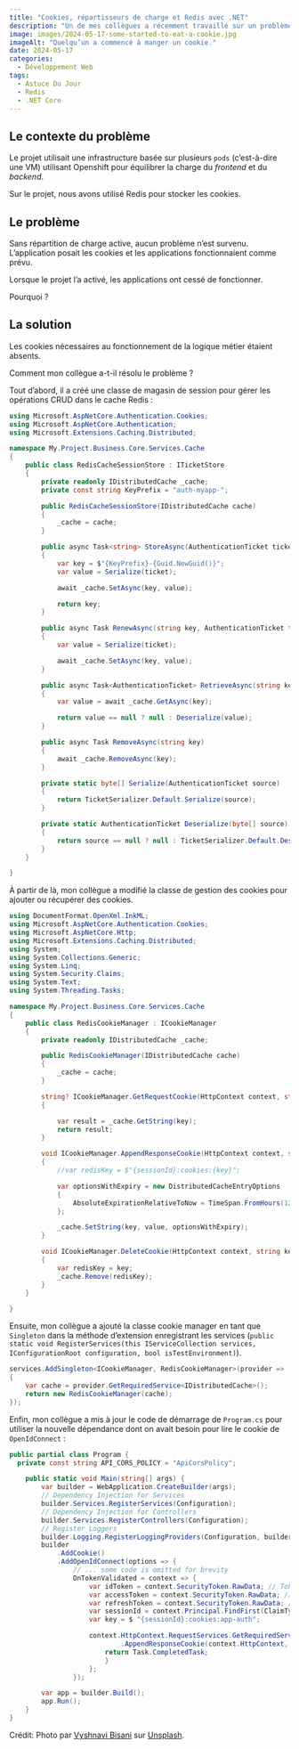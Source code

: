 ```yaml
---
title: "Cookies, répartisseurs de charge et Redis avec .NET"
description: "Un de mes collègues a récemment travaillé sur un problème de cookie pour une application “backend” .NET en utilisant le cookie pour valider une certaine logique commerciale. Voici comment procéder."
image: images/2024-05-17-some-started-to-eat-a-cookie.jpg
imageAlt: "Quelqu’un a commencé à manger un cookie."
date: 2024-05-17
categories:
  - Développement Web
tags:
  - Astuce Du Jour
  - Redis
  - .NET Core
---
```


## Le contexte du problème

Le projet utilisait une infrastructure basée sur plusieurs `pods` (c’est-à-dire une VM) utilisant Openshift pour équilibrer la charge du _frontend_ et du _backend_.

Sur le projet, nous avons utilisé Redis pour stocker les cookies.

## Le problème

Sans répartition de charge active, aucun problème n’est survenu. L’application posait les cookies et les applications fonctionnaient comme prévu.

Lorsque le projet l’a activé, les applications ont cessé de fonctionner.

Pourquoi ?

## La solution

Les cookies nécessaires au fonctionnement de la logique métier étaient absents.

Comment mon collègue a-t-il résolu le problème ?

Tout d’abord, il a créé une classe de magasin de session pour gérer les opérations CRUD dans le cache Redis :

```csharp
using Microsoft.AspNetCore.Authentication.Cookies;
using Microsoft.AspNetCore.Authentication;
using Microsoft.Extensions.Caching.Distributed;

namespace My.Project.Business.Core.Services.Cache
{
    public class RedisCacheSessionStore : ITicketStore
    {
        private readonly IDistributedCache _cache;
        private const string KeyPrefix = "auth-myapp-";

        public RedisCacheSessionStore(IDistributedCache cache)
        {
            _cache = cache;
        }

        public async Task<string> StoreAsync(AuthenticationTicket ticket)
        {
            var key = $"{KeyPrefix}-{Guid.NewGuid()}";
            var value = Serialize(ticket);

            await _cache.SetAsync(key, value);

            return key;
        }

        public async Task RenewAsync(string key, AuthenticationTicket ticket)
        {
            var value = Serialize(ticket);

            await _cache.SetAsync(key, value);
        }

        public async Task<AuthenticationTicket> RetrieveAsync(string key)
        {
            var value = await _cache.GetAsync(key);

            return value == null ? null : Deserialize(value);
        }

        public async Task RemoveAsync(string key)
        {
            await _cache.RemoveAsync(key);
        }

        private static byte[] Serialize(AuthenticationTicket source)
        {
            return TicketSerializer.Default.Serialize(source);
        }

        private static AuthenticationTicket Deserialize(byte[] source)
        {
            return source == null ? null : TicketSerializer.Default.Deserialize(source);
        }
    }

}
```

À partir de là, mon collègue a modifié la classe de gestion des cookies pour ajouter ou récupérer des cookies.

```csharp
using DocumentFormat.OpenXml.InkML;
using Microsoft.AspNetCore.Authentication.Cookies;
using Microsoft.AspNetCore.Http;
using Microsoft.Extensions.Caching.Distributed;
using System;
using System.Collections.Generic;
using System.Linq;
using System.Security.Claims;
using System.Text;
using System.Threading.Tasks;

namespace My.Project.Business.Core.Services.Cache
{
    public class RedisCookieManager : ICookieManager
    {
        private readonly IDistributedCache _cache;

        public RedisCookieManager(IDistributedCache cache)
        {
            _cache = cache;
        }

        string? ICookieManager.GetRequestCookie(HttpContext context, string key)
        {

            var result = _cache.GetString(key);
            return result;
        }

        void ICookieManager.AppendResponseCookie(HttpContext context, string key, string? value, CookieOptions options)
        {
            //var redisKey = $"{sessionId}:cookies:{key}";

            var optionsWithExpiry = new DistributedCacheEntryOptions
            {
                AbsoluteExpirationRelativeToNow = TimeSpan.FromHours(12)
            };

            _cache.SetString(key, value, optionsWithExpiry);
        }

        void ICookieManager.DeleteCookie(HttpContext context, string key, CookieOptions options)
        {
            var redisKey = key;
            _cache.Remove(redisKey);
        }
    }

}
```

Ensuite, mon collègue a ajouté la classe cookie manager en tant que `Singleton` dans la méthode d’extension enregistrant les services (`public static void RegisterServices(this IServiceCollection services, IConfigurationRoot configuration, bool isTestEnvironment)`).

```csharp
services.AddSingleton<ICookieManager, RedisCookieManager>(provider =>
{
    var cache = provider.GetRequiredService<IDistributedCache>();
    return new RedisCookieManager(cache);
});
```

Enfin, mon collègue a mis à jour le code de démarrage de `Program.cs` pour utiliser la nouvelle dépendance dont on avait besoin pour lire le cookie de `OpenIdConnect` :

```csharp
public partial class Program {
  private const string API_CORS_POLICY = "ApiCorsPolicy";

    public static void Main(string[] args) {
        var builder = WebApplication.CreateBuilder(args);
        // Dependency Injection for Services
        builder.Services.RegisterServices(Configuration);
        // Dependency Injection for Controllers
        builder.Services.RegisterControllers(Configuration);
        // Register Loggers
        builder.Logging.RegisterLoggingProviders(Configuration, builder.Services);
        builder
            .AddCookie()
            .AddOpenIdConnect(options => {
                // ... some code is omitted for brevity
                OnTokenValidated = context => {
                    var idToken = context.SecurityToken.RawData; // Token ID
                    var accessToken = context.SecurityToken.RawData; // Access Token
                    var refreshToken = context.SecurityToken.RawData; // Refresh Token
                    var sessionId = context.Principal.FindFirst(ClaimTypes.NameIdentifier)?.Value;
                    var key = $ "{sessionId}:cookies:app-auth";

                    context.HttpContext.RequestServices.GetRequiredService<ICookieManager>()
                            .AppendResponseCookie(context.HttpContext, key, accessToken, new CookieOptions());
                        return Task.CompletedTask;
                        }
                    };
                });

        var app = builder.Build();
        app.Run();
    }
}
```

Crédit: Photo par [Vyshnavi Bisani](https://unsplash.com/@vyshnavibisani?utm_content=creditCopyText&utm_medium=referral&utm_source=unsplash) sur [Unsplash](https://unsplash.com/photos/brown-round-cookie-on-white-surface-z8kriatLFdA?utm_content=creditCopyText&utm_medium=referral&utm_source=unsplash).
